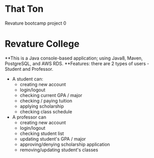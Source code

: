 # That Ton
Revature bootcamp project 0

# Revature College
**This is a Java console-based application; using Java8, Maven, PostgreSQL, and AWS RDS.
**Features: there are 2 types of users - Student and Professor.
- A student can:
  + creating new account
  + login/logout
  + checking current GPA / major
  + checking / paying tuition
  + applying scholarship
  + checking class schedule
- A professor can
  + creating new account
  + login/logout
  + checking student list
  + updating student's GPA / major
  + approving/denying scholarship application
  + removing/updating student's classes







